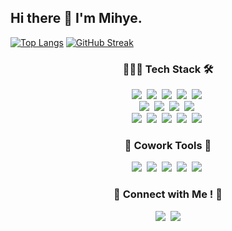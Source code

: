 ## Hi there 👋 I'm Mihye.

[![Top Langs](https://github-readme-stats.vercel.app/api/top-langs/?username=2Mihye)](https://github.com/anuraghazra/github-readme-stats)
[![GitHub Streak](https://streak-stats.demolab.com?user=2Mihye&theme=ambient-gradient)](https://git.io/streak-stats)


<h3 align="center">👩🏻‍💻 Tech Stack 🛠️</h3>
<p align="center">
  <img src="https://img.shields.io/badge/Javascript-ffb13b?style=flat-square&logo=javascript&logoColor=white"/></a>&nbsp 
  <img src="https://img.shields.io/badge/React-61dbfb?style=flat-square&logo=React&logoColor=white"/></a>&nbsp 
  <img src="https://img.shields.io/badge/Java-007396?style=flat-square&logo=Java&logoColor=white"/></a>&nbsp
  <img src="https://img.shields.io/badge/HTML-FF5733?style=flat-square&logo=HTML5&logoColor=white"/></a>&nbsp 
  <img src="https://img.shields.io/badge/CSS-FF5733?style=flat-square&logo=CSS3&logoColor=white"/></a>&nbsp 

  <br>
  <img src="https://img.shields.io/badge/Spring-6DB33F?style=flat-square&logo=Spring&logoColor=white"/></a>&nbsp
  <img src="https://img.shields.io/badge/SpringBoot-6DB33F?style=flat-square&logo=SpringBoot&logoColor=white"/></a>&nbsp 
  <img src="https://img.shields.io/badge/Node.js-339933?style=flat-square&logo=Node.js&logoColor=white"/></a>&nbsp
  <img src="https://img.shields.io/badge/Express-000000?style=flat-square&logo=Express&logoColor=white"/></a>&nbsp
  <br>
  <img src="https://img.shields.io/badge/R-276DC3?style=flat-square&logo=R&logoColor=white"/></a>&nbsp
  <img src="https://img.shields.io/badge/Mysql-E6B91E?style=flat-square&logo=MySql&logoColor=white"/></a>&nbsp 
  <img src="https://img.shields.io/badge/AWS-232F3E?style=flat-square&logo=AmazonAWS&logoColor=white"/></a>&nbsp 
  <img src="https://img.shields.io/badge/Docker-2496ED?style=flat-square&logo=Docker&logoColor=white"/></a>&nbsp 
  <img src="https://img.shields.io/badge/Oracle-F80000?style=flat-square&logo=Oracle&logoColor=white"/></a>&nbsp 
</p>
<h3 align="center">👻 Cowork Tools 👻</h3>
<p align="center">
  <img src="https://img.shields.io/badge/GitHub-181717?style=flat-square&logo=GitHub&logoColor=white"/></a>&nbsp 
  <img src="https://img.shields.io/badge/Notion-000000?style=flat-square&logo=Notion&logoColor=white"/></a>&nbsp 
  <img src="https://img.shields.io/badge/Figma-F24E1E?style=flat-square&logo=Figma&logoColor=white"/></a>&nbsp 
  <img src="https://img.shields.io/badge/Slack-4A154B?style=flat-square&logo=Slack&logoColor=white"/></a>&nbsp 
  <img src="https://img.shields.io/badge/Trello-0052CC?style=flat-square&logo=Trello&logoColor=white"/></a>&nbsp 
</p>

<h3 align="center">🐰 Connect with Me ! 🍑</h3>
<p align="center">
  <a href="https://jobsoony.tistory.com/"><img src="https://img.shields.io/badge/Tech%20Blog-F15B5B?style=flat-square&logo=Tistory&logoColor=white&link=https://jobsoony.tistory.com/"/></a>&nbsp
  <a href="mailto:leemihye0@gmail.com"><img src="https://img.shields.io/badge/Gmail-d14836?style=flat-square&logo=Gmail&logoColor=white&link=leemihye0@gmail.com"/></a>
</p>
